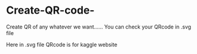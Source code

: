 # Create-QR-code-
Create QR of any whatever we want......
You can check your QRcode in .svg file


Here in .svg file QRcode is for kaggle website 
